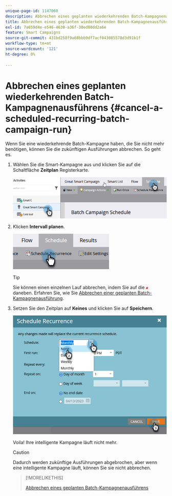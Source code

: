 ```yaml
---
unique-page-id: 1147060
description: Abbrechen eines geplanten wiederkehrenden Batch-Kampagnenausführens - Marketo Docs - Produktdokumentation
title: Abbrechen eines geplanten wiederkehrenden Batch-Kampagnenausführens
exl-id: 7a659d4e-e546-4630-a36f-38ed80dd2a6e
feature: Smart Campaigns
source-git-commit: 431bd258f9a68bbb9df7acf043085578d3d91b1f
workflow-type: tm+mt
source-wordcount: '121'
ht-degree: 0%

---
```


# Abbrechen eines geplanten wiederkehrenden Batch-Kampagnenausführens {#cancel-a-scheduled-recurring-batch-campaign-run}

Wenn Sie eine wiederkehrende Batch-Kampagne haben, die Sie nicht mehr benötigen, können Sie die zukünftigen Ausführungen abbrechen. So geht es.

1. Wählen Sie die Smart-Kampagne aus und klicken Sie auf die Schaltfläche **Zeitplan** Registerkarte.

   ![](assets/cancel-a-scheduled-recurring-batch-campaign-run-1.png)

1. Klicken **Intervall planen**.

   ![](assets/cancel-a-scheduled-recurring-batch-campaign-run-2.png)

   >[!TIP]
   >
   >Sie können einen einzelnen Lauf abbrechen, indem Sie auf die ![red x](assets/cancel-a-scheduled-recurring-batch-campaign-run-3.png) daneben. Erfahren Sie, wie Sie [Abbrechen einer geplanten Batch-Kampagnenausführung](/help/marketo/product-docs/core-marketo-concepts/smart-campaigns/using-smart-campaigns/cancel-a-scheduled-batch-campaign-run.md).

1. Setzen Sie den Zeitplan auf **Keines** und klicken Sie auf **Speichern**.

   ![](assets/cancel-a-scheduled-recurring-batch-campaign-run-4.png)

   Voila! Ihre intelligente Kampagne läuft nicht mehr.

   >[!CAUTION]
   >
   >Dadurch werden zukünftige Ausführungen abgebrochen, aber wenn eine intelligente Kampagne läuft, können Sie sie nicht abbrechen.

   >[!MORELIKETHIS]
   >
   >[Abbrechen eines geplanten Batch-Kampagnenausführens](/help/marketo/product-docs/core-marketo-concepts/smart-campaigns/using-smart-campaigns/cancel-a-scheduled-batch-campaign-run.md)
